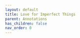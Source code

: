 ```yaml
---
layout: default
title: Love for Imperfect Things
parent: Annotations
has_children: false
nav_order: 0
---
```

<html xmlns="http://www.w3.org/TR/1999/REC-html-in-xml" xml:lang="en"
	lang="en">
	<head>
                <meta http-equiv="Content-Type" content="application/xhtml+xml; charset=UTF-8" />
                <!-- HTML5 -->
                <meta charset="UTF-8"/>
		<style type="text/css">
                    .bodyContainer {
    font-family: Arial, Helvetica, sans-serif;
    text-align: center;
    padding-left: 32px;
    padding-right: 32px;
}

.notebookFor {
    font-size: 18px;
    font-weight: 700;
    text-align: center;
    color: rgb(119, 119, 119);
    margin: 24px 0px 0px;
    padding: 0px;
}

.bookTitle {
    font-size: 32px;
    font-weight: 700;
    text-align: center;
    color: #333333;
    margin-top: 22px;
    padding: 0px;
}

.authors {
    font-size: 13px;
    font-weight: 700;
    text-align: center;
    color: rgb(119, 119, 119);
    margin-top: 22px;
    margin-bottom: 24px; 
    padding: 0px;
}

.citation {
    font-size: 16px;
    font-weight: 500;
    text-align: center;
    color: #333333;
    margin-top: 22px;
    margin-bottom: 24px;
    padding: 0px;
}

.sectionHeading {
    font-size: 24px;
    font-weight: 700;
    text-align: left;
    color: #333333;
    margin-top: 24px;
    padding: 0px;
}

.noteHeading {
    font-size: 18px;
    font-weight: 700;
    text-align: left;
    color: #333333;
    margin-top: 20px;
    padding: 0px;
}

.noteText {
    font-size: 18px;
    font-weight: 500;
    text-align: left;
    color: #333333;
    margin: 2px 0px 0px;
    padding: 0px;
}

.highlight_blue {
    color: rgb(178, 205, 251);
}

.highlight_orange {
    color: #ffd7ae;
}

.highlight_pink {
    color: rgb(255, 191, 206);
}

.highlight_yellow {
    color: rgb(247, 206, 0);
}

.notebookGraphic {
    margin-top: 10px;
    text-align: left;
}

.notebookGraphic img {
    -o-box-shadow:      0px 0px 5px #888;
    -icab-box-shadow:   0px 0px 5px #888;
    -khtml-box-shadow:  0px 0px 5px #888;
    -moz-box-shadow:    0px 0px 5px #888;
    -webkit-box-shadow: 0px 0px 5px #888;
    box-shadow:         0px 0px 5px #888; 
    max-width: 100%;
    height: auto;
}

hr {
    border: 0px none;
    height: 1px;
    background: none repeat scroll 0% 0% rgb(221, 221, 221);
}

		</style>
		<script type="text/javascript">
		    
		</script>
		<title></title>
	</head>
    <body>
        <div class="bodyContainer">
            <div class="notebookFor">
Notebook for
</div>
<div class="bookTitle">
Love for Imperfect Things How to Accept Yourself in a World Striving for Perfection
</div>
<div class="authors">
</div>
<div class="citation">
</div>
<hr />

            <div class="sectionHeading">
Prologue
</div>
<div class="noteHeading">
Highlight (<span class="highlight_yellow">yellow</span>) -  Page 10
</div>
<div class="noteText">
“We can love completely,” he says, “even without complete understanding.”
</div>
<div class="noteHeading">
Highlight (<span class="highlight_yellow">yellow</span>) -  Page 10
</div>
<div class="noteText">
love transcends human understanding.
</div>
<div class="noteHeading">
Highlight (<span class="highlight_yellow">yellow</span>) -  Page 10
</div>
<div class="noteText">
In the depths of the heart, love is always flowing, like a river.
</div>
<div class="noteHeading">
Highlight (<span class="highlight_yellow">yellow</span>) -  Page 11
</div>
<div class="noteText">
Because our lives are far too precious to be spent in ridicule and hatred of what doesn’t appeal to us, of what we do not understand.
</div>
<div class="sectionHeading">
Chapter One: Self-Care
</div>
<div class="noteHeading">
Highlight (<span class="highlight_yellow">yellow</span>) - Don’t Be Too Good >  Page 15
</div>
<div class="noteText">
DON’T BE TOO GOOD
</div>
<div class="noteHeading">
Highlight (<span class="highlight_yellow">yellow</span>) - Don’t Be Too Good >  Page 16
</div>
<div class="noteText">
good to yourself first, then to others.”
</div>
<div class="noteHeading">
Highlight (<span class="highlight_yellow">yellow</span>) - Don’t Be Too Good >  Page 17
</div>
<div class="noteText">
In other words, people who are good at suppressing their own desires in deference to another’s are the ones who frequently get called “good.”
</div>
<div class="noteHeading">
Highlight (<span class="highlight_yellow">yellow</span>) - Don’t Be Too Good >  Page 17
</div>
<div class="noteText">
But the problem is that, by living in accordance with the demands of others, we unwittingly neglect our own desires and needs.
</div>
<div class="noteHeading">
Highlight (<span class="highlight_yellow">yellow</span>) - Don’t Be Too Good >  Page 18
</div>
<div class="noteText">
And then when you encounter someone who treats you unfairly or makes things difficult for you, since you do not know how to properly express your own feelings, the anger that ought to be directed toward its instigator
</div>
<div class="noteHeading">
Note - Don’t Be Too Good >  Page 18
</div>
<div class="noteText">
That is not good
</div>
<div class="noteHeading">
Highlight (<span class="highlight_yellow">yellow</span>) - Don’t Be Too Good >  Page 18
</div>
<div class="noteText">
From now on, before going along with what others wish you to do, please listen to the voice inside you, telling you what you truly want.
</div>
<div class="noteHeading">
Highlight (<span class="highlight_yellow">yellow</span>) - Don’t Be Too Good >  Page 18
</div>
<div class="noteText">
if you really do not want to do something, don’t try to push through with it, exhausting yourself to the point that you are no longer able to cope.
</div>
<div class="noteHeading">
Highlight (<span class="highlight_yellow">yellow</span>) - Don’t Be Too Good >  Page 19
</div>
<div class="noteText">
“Let’s all have coffee,” if you want a chai latte, it’s okay to speak up and say, “I’d like a chai latte instead.” We consider it good to be good to others, but don’t forget that you have a responsibility to be good to yourself first.
</div>
<div class="noteHeading">
Highlight (<span class="highlight_yellow">yellow</span>) - Don’t Be Too Good >  Page 20
</div>
<div class="noteText">
Learn to express what you are feeling without agonizing over it. It is a life skill every bit as important as learning how to read. Without it, dissatisfaction builds up, arguments break out, and relationships can blow up like volcanoes.
</div>
<div class="noteHeading">
Highlight (<span class="highlight_yellow">yellow</span>) - Don’t Be Too Good >  Page 21
</div>
<div class="noteText">
And if the relationship grows strained because you do not do the favor, it was never a good relationship to begin with.
</div>
<div class="noteHeading">
Highlight (<span class="highlight_yellow">yellow</span>) - Don’t Be Too Good >  Page 21
</div>
<div class="noteText">
Only if you are happy will you be able to make those around you happy.
</div>
<div class="noteHeading">
Highlight (<span class="highlight_yellow">yellow</span>) - Don’t Be Too Good >  Page 22
</div>
<div class="noteText">
Treat yourself to a delicious meal, a good book, a nice walk with a lovely view. As you would invest in the person you love, so you should invest in yourself.
</div>
<div class="noteHeading">
Highlight (<span class="highlight_yellow">yellow</span>) - Don’t Be Too Good >  Page 22
</div>
<div class="noteText">
Do not despair over what is imperfect in yourself. Instead, look at your flaws with love.
</div>
<div class="noteHeading">
Highlight (<span class="highlight_yellow">yellow</span>) - Don’t Be Too Good >  Page 22
</div>
<div class="noteText">
Life naturally takes a toll on our bodies, our minds, and our relationships. Rather than choosing a life in which you do nothing for fear of making a mistake, choose a life that improves through failure and pain.
</div>
<div class="noteHeading">
Highlight (<span class="highlight_yellow">yellow</span>) - Don’t Be Too Good >  Page 23
</div>
<div class="noteText">
But because of the weight of the secrets, we become more humble and understanding. Don’t judge people based on how they appear, as they may have difficulties that nobody can see.
</div>
<div class="noteHeading">
Highlight (<span class="highlight_yellow">yellow</span>) - Don’t Be Too Good >  Page 24
</div>
<div class="noteText">
smarter than you, attend a better school, work at a better company. But remember that none of us can know how our lives will turn out in the end. Though school and work might be measures of success, the older you get, the less important they will be. The true winner is the one who is happy with his
</div>
<div class="noteHeading">
Note - Don’t Be Too Good >  Page 24
</div>
<div class="noteText">
Oh yeah?
</div>
<div class="noteHeading">
Highlight (<span class="highlight_yellow">yellow</span>) - Don’t Be Too Good >  Page 25
</div>
<div class="noteText">
Remember that the most attractive quality is your confidence.
</div>
<div class="noteHeading">
Highlight (<span class="highlight_yellow">yellow</span>) - Don’t Be Too Good >  Page 25
</div>
<div class="noteText">
Compare yourself not with others, but with the old you.
</div>
<div class="noteHeading">
Highlight (<span class="highlight_yellow">yellow</span>) - Don’t Be Too Good >  Page 26
</div>
<div class="noteText">
If you begin to believe what others say about you, they will begin to control you.
</div>
<div class="noteHeading">
Highlight (<span class="highlight_yellow">yellow</span>) - Don’t Be Too Good >  Page 27
</div>
<div class="noteText">
But there is a beautiful meaning to “Namaste.” It means, “The divine being within me bows to the divine being within you.”
</div>
<div class="noteHeading">
Highlight (<span class="highlight_yellow">yellow</span>) - Don’t Be Too Good >  Page 29
</div>
<div class="noteText">
Don’t think you are lovable only when you succeed at what the world demands. You are already worthy of love.
</div>
<div class="noteHeading">
Highlight (<span class="highlight_yellow">yellow</span>) - Your Existence Is Already Enough >  Page 31
</div>
<div class="noteText">
Old friends have no need to display artificial selves; you can accept them as they are and share your true self with them. He was such a friend for me.
</div>
<div class="noteHeading">
Highlight (<span class="highlight_yellow">yellow</span>) - Your Existence Is Already Enough >  Page 31
</div>
<div class="noteText">
he also was overcome with anxiety when he had no work to do.
</div>
<div class="noteHeading">
Highlight (<span class="highlight_yellow">yellow</span>) - Your Existence Is Already Enough >  Page 32
</div>
<div class="noteText">
“Because each person’s situation is different, it’s difficult to draw any firm conclusions, but one of the known causes of becoming a workaholic is growing up feeling unworthy of your parents’ attention unless you do something great, as opposed to feeling loved and cared for unconditionally.
</div>
<div class="noteHeading">
Highlight (<span class="highlight_yellow">yellow</span>) - Your Existence Is Already Enough >  Page 32
</div>
<div class="noteText">
To win their parents’ attention, such children feel under constant pressure to do things to please their parents. Otherwise they feel unlovable, and their actions are devoid of meaning.
</div>
<div class="noteHeading">
Highlight (<span class="highlight_yellow">yellow</span>) - Your Existence Is Already Enough >  Page 32
</div>
<div class="noteText">
However, it’s the world’s demands rather than your father’s that are making you feel anxious— that if you don’t do everything that’s asked of you, and do it correctly, your existence has no meaning or worth.”
</div>
<div class="noteHeading">
Highlight (<span class="highlight_yellow">yellow</span>) - Your Existence Is Already Enough >  Page 32
</div>
<div class="noteText">
You don’t need to be convinced of your self- worth by taking on society’s demands and living up to its expectations.
</div>
<div class="noteHeading">
Highlight (<span class="highlight_yellow">yellow</span>) - Your Existence Is Already Enough >  Page 35
</div>
<div class="noteText">
Don’t let your difficult past define who you are today. If you do, you will live your whole life as a victim of the past.
</div>
<div class="noteHeading">
Highlight (<span class="highlight_yellow">yellow</span>) - Your Existence Is Already Enough >  Page 35
</div>
<div class="noteText">
someone is unable to think beyond himself, it could be because he didn’t get enough love growing up.
</div>
<div class="noteHeading">
Highlight (<span class="highlight_yellow">yellow</span>) - Your Existence Is Already Enough >  Page 36
</div>
<div class="noteText">
If there is a selfish person in your life who makes things difficult for you, look deeply into his pain and try to understand where he is coming from.
</div>
<div class="noteHeading">
Highlight (<span class="highlight_yellow">yellow</span>) - Your Existence Is Already Enough >  Page 36
</div>
<div class="noteText">
If we examine what motivates us, we see that even as adults we want recognition from other people, and that so much of what we do comes from that desire to be recognized.
</div>
<div class="noteHeading">
Highlight (<span class="highlight_yellow">yellow</span>) - Your Existence Is Already Enough >  Page 37
</div>
<div class="noteText">
Every now and then, permit yourself a little luxury.
</div>
<div class="noteHeading">
Highlight (<span class="highlight_yellow">yellow</span>) - Your Existence Is Already Enough >  Page 37
</div>
<div class="noteText">
Special moments are not separate from our everyday lives. When you make use of something special, it makes the moment special.
</div>
<div class="noteHeading">
Highlight (<span class="highlight_yellow">yellow</span>) - Your Existence Is Already Enough >  Page 39
</div>
<div class="noteText">
I like myself, it is easy for me to like people around me. But if I am unhappy with myself, it is easy to feel unhappy with those around me. May you become your own biggest fan!
</div>
<div class="noteHeading">
Highlight (<span class="highlight_yellow">yellow</span>) - Your Existence Is Already Enough >  Page 39
</div>
<div class="noteText">
If you feel that your self- esteem is low, try doing something nice for a stranger. As you begin to like yourself, your self- esteem will improve.
</div>
<div class="noteHeading">
Highlight (<span class="highlight_yellow">yellow</span>) - Your Existence Is Already Enough >  Page 40
</div>
<div class="noteText">
“Do not hate that person too much,” “Forgive others for your own sake,” “Do not envy your friend’s success.”
</div>
<div class="noteHeading">
Highlight (<span class="highlight_yellow">yellow</span>) - Your Existence Is Already Enough >  Page 40
</div>
<div class="noteText">
There is no opportunity as good as this to be mindful of ourselves.
</div>
<div class="noteHeading">
Highlight (<span class="highlight_yellow">yellow</span>) - Your Existence Is Already Enough >  Page 41
</div>
<div class="noteText">
“Lengthy deliberation often leads to a terrible decision.”
</div>
<div class="noteHeading">
Highlight (<span class="highlight_yellow">yellow</span>) - Your Existence Is Already Enough >  Page 41
</div>
<div class="noteText">
Now and then it is necessary to trust your intuition and push ahead in the direction you feel is appropriate.
</div>
<div class="noteHeading">
Highlight (<span class="highlight_yellow">yellow</span>) - Your Existence Is Already Enough >  Page 43
</div>
<div class="noteText">
Being alone makes the world pause for a moment and helps to restore harmony.
</div>
<div class="sectionHeading">
Chapter Two: Family
</div>
<div class="noteHeading">
Highlight (<span class="highlight_yellow">yellow</span>) - “Please Look After Mom” >  Page 53
</div>
<div class="noteText">
“I am sick” or “It’s going to rain all day,” then we feel that the rain or pain never lets
</div>
<div class="noteHeading">
Highlight (<span class="highlight_yellow">yellow</span>) - “Please Look After Mom” >  Page 53
</div>
<div class="noteText">
So, be brave and say honestly, “I need you.”
</div>
<div class="noteHeading">
Highlight (<span class="highlight_yellow">yellow</span>) - “Please Look After Mom” >  Page 54
</div>
<div class="noteText">
The experience of life’s impermanence is a great lesson.
</div>
<div class="noteHeading">
Highlight (<span class="highlight_yellow">yellow</span>) - “Please Look After Mom” >  Page 55
</div>
<div class="noteText">
“Some people come into our lives and quickly go. Some stay for a while and leave footprints on our hearts, and we are never, ever the same.”
</div>
<div class="noteHeading">
Highlight (<span class="highlight_yellow">yellow</span>) - “Please Look After Mom” >  Page 55
</div>
<div class="noteText">
If the parents are happy, then the child can grow up into a happy and confident adult. But if the parents are not happy, then the child can feel worthless— unable to make his parents happy no matter what.
</div>
<div class="noteHeading">
Highlight (<span class="highlight_yellow">yellow</span>) - “Please Look After Mom” >  Page 56
</div>
<div class="noteText">
we cannot control them, even when we have good intentions, since their happiness ultimately depends on themselves.
</div>
<div class="noteHeading">
Highlight (<span class="highlight_yellow">yellow</span>) - “Please Look After Mom” >  Page 58
</div>
<div class="noteText">
abusive language or violence toward the weak is wrong under any circumstances.
</div>
<div class="noteHeading">
Highlight (<span class="highlight_yellow">yellow</span>) - “Please Look After Mom” >  Page 58
</div>
<div class="noteText">
wrong to delight in someone else’s pain.
</div>
<div class="noteHeading">
Highlight (<span class="highlight_yellow">yellow</span>) - “Please Look After Mom” >  Page 59
</div>
<div class="noteText">
It is nearly impossible for a son or daughter to change a parent’s personality, values, or behavior. Even if children consider their parents problematic in some way, they have neither the right nor the responsibility to change them.
</div>
<div class="noteHeading">
Highlight (<span class="highlight_yellow">yellow</span>) - Understanding Our Fathers >  Page 64
</div>
<div class="noteText">
They are independent and self- motivated and prefer not to receive unsolicited advice from a father who can’t really know what their lives are like.
</div>
<div class="noteHeading">
Highlight (<span class="highlight_yellow">yellow</span>) - Understanding Our Fathers >  Page 66
</div>
<div class="noteText">
Love needs no reason other than love itself.
</div>
<div class="noteHeading">
Highlight (<span class="highlight_yellow">yellow</span>) - Understanding Our Fathers >  Page 67
</div>
<div class="noteText">
Though it comes from a good place, doing what you think someone needs can be the seed of wanting to control them, to make them a certain way to please yourself.
</div>
<div class="noteHeading">
Highlight (<span class="highlight_yellow">yellow</span>) - Understanding Our Fathers >  Page 69
</div>
<div class="noteText">
For example: If you don’t do what I want, I will take away something that is important to you, or in the future I won’t give you what you need.
</div>
<div class="noteHeading">
Highlight (<span class="highlight_yellow">yellow</span>) - Understanding Our Fathers >  Page 69
</div>
<div class="noteText">
you have made a lot of money, share some of it with your family.
</div>
<div class="noteHeading">
Highlight (<span class="highlight_yellow">yellow</span>) - Understanding Our Fathers >  Page 71
</div>
<div class="noteText">
You’ll be annoyed if every time your sibling asks for help, you feel you’re being deprived of what’s rightfully yours. But if you consider how your sibling might have had to sacrifice for you to get to where you are now, it will not seem so unfair.”
</div>
<div class="noteHeading">
Highlight (<span class="highlight_yellow">yellow</span>) - Understanding Our Fathers >  Page 72
</div>
<div class="noteText">
If we think of the child as a stranger, we focus on the inconvenience to ourselves, but if we think of the child as a family member, we become merciful, wondering whether the child is uncomfortable or in pain.
</div>
<div class="noteHeading">
Highlight (<span class="highlight_yellow">yellow</span>) - Understanding Our Fathers >  Page 72
</div>
<div class="noteText">
Before you lay your head on your pillow and go to sleep, recall just three things you were thankful for today.
</div>
<div class="noteHeading">
Highlight (<span class="highlight_yellow">yellow</span>) - Understanding Our Fathers >  Page 73
</div>
<div class="noteText">
A happy mind- set needs practice.
</div>
<div class="sectionHeading">
Chapter Three: Empathy
</div>
<div class="noteHeading">
Highlight (<span class="highlight_yellow">yellow</span>) - The Power of Hugs >  Page 78
</div>
<div class="noteText">
a handshake is not just clasping the other’s hand but also involves smiling, looking the other straight in the eye, and ensuring that your grip is not too strong and not too weak.
</div>
<div class="noteHeading">
Highlight (<span class="highlight_yellow">yellow</span>) - The Power of Hugs >  Page 79
</div>
<div class="noteText">
addition to reducing anxiety and loneliness, hugs lower our levels of the hormone cortisol, which gets secreted as a response to stress;
</div>
<div class="noteHeading">
Highlight (<span class="highlight_yellow">yellow</span>) - The Power of Hugs >  Page 82
</div>
<div class="noteText">
If you listen with great care and interest, they will come to feel, “I am a precious being,” and, “This is what it feels like to be loved.”
</div>
<div class="noteHeading">
Highlight (<span class="highlight_yellow">yellow</span>) - The Power of Hugs >  Page 84
</div>
<div class="noteText">
But do not wait for someone to make you happy. Make the decision to be happy for yourself, and act on it.
</div>
<div class="noteHeading">
Highlight (<span class="highlight_yellow">yellow</span>) - The Power of Hugs >  Page 85
</div>
<div class="noteText">
Words can become the seed of reality.
</div>
<div class="noteHeading">
Highlight (<span class="highlight_yellow">yellow</span>) - The Power of Hugs >  Page 86
</div>
<div class="noteText">
We communicate not just with words, but also with the energy of our emotions.
</div>
<div class="noteHeading">
Highlight (<span class="highlight_yellow">yellow</span>) - The Power of Hugs >  Page 87
</div>
<div class="noteText">
Your anger arouses anger in others, who retaliate either immediately with the same intensity, or indirectly over the course of many years in the form of gossip and passive- aggressive mind games.
</div>
<div class="noteHeading">
Highlight (<span class="highlight_yellow">yellow</span>) - Listening Is an Act of Love >  Page 92
</div>
<div class="noteText">
because there’s more to being a good listener than simply listening. From someone’s facial expressions, tone of voice, and body language, we come to feel cared for and acknowledged and understood. When someone would focus on me, letting me say what I wanted to say without cutting me off or changing the subject, my troubled heart would begin to open
</div>
<div class="noteHeading">
Highlight (<span class="highlight_yellow">yellow</span>) - Listening Is an Act of Love >  Page 93
</div>
<div class="noteText">
This is why I believe that listening is not a passive activity at all. Listening openly, patiently, and attentively is one of the most significant expressions of love.
</div>
<div class="noteHeading">
Highlight (<span class="highlight_yellow">yellow</span>) - Listening Is an Act of Love >  Page 94
</div>
<div class="noteText">
we want someone to listen to what we have to say,
</div>
<div class="noteHeading">
Highlight (<span class="highlight_yellow">yellow</span>) - Listening Is an Act of Love >  Page 94
</div>
<div class="noteText">
Because only then do we feel that our actions have meaning, that our existence has value. Without people to pay attention to us, our lives would feel empty,
</div>
<div class="noteHeading">
Highlight (<span class="highlight_yellow">yellow</span>) - Listening Is an Act of Love >  Page 95
</div>
<div class="noteText">
We simply want to be heard. When someone speaks to you, do not rush to give them advice; hear them out.
</div>
<div class="noteHeading">
Highlight (<span class="highlight_yellow">yellow</span>) - Listening Is an Act of Love >  Page 97
</div>
<div class="noteText">
Consider whether you think you already know your loved ones. If you do, you are failing to see them as they are right now and seeing them instead through the prism of previously held opinions.
</div>
<div class="noteHeading">
Highlight (<span class="highlight_yellow">yellow</span>) - Listening Is an Act of Love >  Page 99
</div>
<div class="noteText">
Choosing not to hate them is the best revenge, the only kind that won’t leave a lasting wound in your heart.
</div>
<div class="noteHeading">
Highlight (<span class="highlight_yellow">yellow</span>) - Listening Is an Act of Love >  Page 99
</div>
<div class="noteText">
“Just like me, he needs to support his family. Just like me, he’s thinking about his future. Just like me, he must be facing a hardship that not many people know about.”
</div>
<div class="noteHeading">
Highlight (<span class="highlight_yellow">yellow</span>) - Listening Is an Act of Love >  Page 101
</div>
<div class="noteText">
We often hurt people without knowing
</div>
<div class="noteHeading">
Highlight (<span class="highlight_yellow">yellow</span>) - Listening Is an Act of Love >  Page 102
</div>
<div class="noteText">
soon see they are my own faults reflected back at me.
</div>
<div class="sectionHeading">
Chapter Four: Relationships
</div>
<div class="noteHeading">
Highlight (<span class="highlight_yellow">yellow</span>) - on a Zen Retreat >  Page 108
</div>
<div class="noteText">
WHAT DISTRESSES US IS LESS the circumstances we find ourselves in and more the energy we expend in resisting them.
</div>
<div class="noteHeading">
Highlight (<span class="highlight_yellow">yellow</span>) - on a Zen Retreat >  Page 108
</div>
<div class="noteText">
We don’t need to suffer more by producing unnecessary thoughts.
</div>
<div class="noteHeading">
Highlight (<span class="highlight_yellow">yellow</span>) - on a Zen Retreat >  Page 109
</div>
<div class="noteText">
was thinking absolutely nothing about that other monk, neither good nor bad. Wasn’t it likely, then, that the monk who ate dinner across from me also had no particular regard for
</div>
<div class="noteHeading">
Highlight (<span class="highlight_yellow">yellow</span>) - on a Zen Retreat >  Page 110
</div>
<div class="noteText">
still we make all kinds of assumptions, deciding, “This person must think x about me.”
</div>
<div class="noteHeading">
Highlight (<span class="highlight_yellow">yellow</span>) - on a Zen Retreat >  Page 111
</div>
<div class="noteText">
projections of our anxiety onto someone else, we teach ourselves to dislike and even hate them, firmly believing in the truth of our assumptions.
</div>
<div class="noteHeading">
Highlight (<span class="highlight_yellow">yellow</span>) - on a Zen Retreat >  Page 113
</div>
<div class="noteText">
After all, we are all imperfect beings who need one another.
</div>
<div class="noteHeading">
Highlight (<span class="highlight_yellow">yellow</span>) - on a Zen Retreat >  Page 113
</div>
<div class="noteText">
It’s best for two people to be equally drawn to each other. If one person likes the other too intensely, too soon, it can be scary, burdensome, or annoying.
</div>
<div class="noteHeading">
Highlight (<span class="highlight_yellow">yellow</span>) - on a Zen Retreat >  Page 114
</div>
<div class="noteText">
Two people can have a great first impression of each other, only for the relationship to quickly go bad. Rather than having seen each other for who they are, they only saw a fantasy that they projected onto each other.
</div>
<div class="noteHeading">
Highlight (<span class="highlight_yellow">yellow</span>) - on a Zen Retreat >  Page 114
</div>
<div class="noteText">
When you are so close that you feel there is nothing you cannot say, you can easily hurt each other.
</div>
<div class="noteHeading">
Note - on a Zen Retreat >  Page 114
</div>
<div class="noteText">
Kaushik
</div>
<div class="noteHeading">
Highlight (<span class="highlight_yellow">yellow</span>) - on a Zen Retreat >  Page 115
</div>
<div class="noteText">
It takes time to develop trust and affection. Wait until you actually miss each other before meeting up again.
</div>
<div class="noteHeading">
Highlight (<span class="highlight_yellow">yellow</span>) - on a Zen Retreat >  Page 115
</div>
<div class="noteText">
People who do not make an effort to form or maintain a relationship, thinking that it will happen if it’s meant to, often remain single.
</div>
<div class="noteHeading">
Highlight (<span class="highlight_yellow">yellow</span>) - on a Zen Retreat >  Page 115
</div>
<div class="noteText">
good relationship will never come about without work.
</div>
<div class="noteHeading">
Highlight (<span class="highlight_yellow">yellow</span>) - on a Zen Retreat >  Page 117
</div>
<div class="noteText">
If he constantly makes excuses, let him go. You deserve better than him.
</div>
<div class="noteHeading">
Highlight (<span class="highlight_yellow">yellow</span>) - on a Zen Retreat >  Page 119
</div>
<div class="noteText">
The more expectations you have for a relationship, the more likely it is to go awry. When a relationship feels difficult, examine it closely. Might it be that one of you is expecting too much?
</div>
<div class="noteHeading">
Highlight (<span class="highlight_yellow">yellow</span>) - on a Zen Retreat >  Page 119
</div>
<div class="noteText">
give only so much that you won’t expect something in return.
</div>
<div class="noteHeading">
Highlight (<span class="highlight_yellow">yellow</span>) - on a Zen Retreat >  Page 121
</div>
<div class="noteText">
If you feel the need to have a gesture reciprocated, the relationship will start to feel uncomfortable.
</div>
<div class="noteHeading">
Highlight (<span class="highlight_yellow">yellow</span>) - on a Zen Retreat >  Page 121
</div>
<div class="noteText">
Obsession feels a lot like love. But of course it is not love. With obsession, unlike with love, you feel the subtle selfish desire to manipulate the other person according to your wishes.
</div>
<div class="noteHeading">
Highlight (<span class="highlight_yellow">yellow</span>) - on a Zen Retreat >  Page 122
</div>
<div class="noteText">
Even siblings who have grown up in the same house have different viewpoints and habits. Do not just tell them to adjust to you; make room for difference.
</div>
<div class="noteHeading">
Highlight (<span class="highlight_yellow">yellow</span>) - on a Zen Retreat >  Page 125
</div>
<div class="noteText">
Do not think of yourself as a crescent moon, waiting for someone else to fill in the missing part of you. When you stand alone like a full moon, already complete in yourself, you will meet another person who is whole and complete just like you, and between you two, a healthy relationship can grow. Do not try to fit yourselves to each other to make one whole moon. Instead, be more like two full moons. You’ll respect each other’s individuality and interests while creating a relationship in which each of you shines brightly on the other.
</div>
<div class="noteHeading">
Highlight (<span class="highlight_yellow">yellow</span>) - Dealing with Disappointment >  Page 126
</div>
<div class="noteText">
Whenever I feel disappointed, if I don’t address the feeling, it always comes back to harm the relationship.
</div>
<div class="noteHeading">
Highlight (<span class="highlight_yellow">yellow</span>) - Dealing with Disappointment >  Page 127
</div>
<div class="noteText">
young man or woman in a relationship can feel disappointed when the partner who has been so attentive gradually becomes halfhearted, not even responding when spoken to.
</div>
<div class="noteHeading">
Highlight (<span class="highlight_yellow">yellow</span>) - Dealing with Disappointment >  Page 131
</div>
<div class="noteText">
your relationships with family, partners, and friends, however angry you may be, do not let the rope of conversation go slack for very long.
</div>
<div class="noteHeading">
Highlight (<span class="highlight_yellow">yellow</span>) - Dealing with Disappointment >  Page 131
</div>
<div class="noteText">
For your own sake, start talking. The silent treatment rarely works.
</div>
<div class="noteHeading">
Highlight (<span class="highlight_yellow">yellow</span>) - Dealing with Disappointment >  Page 132
</div>
<div class="noteText">
good job and money are important to our well- being. But when our relationships are harmonious, and we feel appreciated and accepted, that is when we feel most peaceful and content.
</div>
<div class="noteHeading">
Highlight (<span class="highlight_yellow">yellow</span>) - Dealing with Disappointment >  Page 133
</div>
<div class="noteText">
The root of happiness lies in deep and lasting relationships.
</div>
<div class="noteHeading">
Highlight (<span class="highlight_yellow">yellow</span>) - Dealing with Disappointment >  Page 133
</div>
<div class="noteText">
why sharing makes us happy—
</div>
<div class="noteHeading">
Highlight (<span class="highlight_yellow">yellow</span>) - Dealing with Disappointment >  Page 134
</div>
<div class="noteText">
you want to be happier and more connected, instead of accumulating things, let them circulate back into the universe and see what happens.
</div>
<div class="noteHeading">
Highlight (<span class="highlight_yellow">yellow</span>) - Dealing with Disappointment >  Page 134
</div>
<div class="noteText">
Give more than you receive.
</div>
<div class="noteHeading">
Highlight (<span class="highlight_yellow">yellow</span>) - Dealing with Disappointment >  Page 134
</div>
<div class="noteText">
“Why did they not give me as much as I gave them?” you are constantly impeding the natural flow of your relationship.
</div>
<div class="noteHeading">
Highlight (<span class="highlight_yellow">yellow</span>) - Dealing with Disappointment >  Page 137
</div>
<div class="noteText">
The reason we think we are better than others is that inferiority still lurks within us. A sense of superiority exists because of a sense of inferiority.
</div>
<div class="noteHeading">
Highlight (<span class="highlight_yellow">yellow</span>) - Dealing with Disappointment >  Page 137
</div>
<div class="noteText">
In the course of our lives, we meet people who aggravate our sense of inferiority: the friend with a more successful career, the colleague with a better education and looks, the in- laws with a lot more money.
</div>
<div class="noteHeading">
Highlight (<span class="highlight_yellow">yellow</span>) - Dealing with Disappointment >  Page 137
</div>
<div class="noteText">
But look beyond these externals. People who seem better off have other difficulties, brought on by the very things you envy them for.
</div>
<div class="noteHeading">
Highlight (<span class="highlight_yellow">yellow</span>) - Dealing with Disappointment >  Page 138
</div>
<div class="noteText">
Someone’s true self cannot be known by the things that are easy to judge, like physical appearance, academic degree, job title, etc. Those things don’t tell us whether someone is humorous, kind, considerate, good at keeping promises, generous toward subordinates or those less fortunate. Only when we know these kinds of things can we come to understand who they really are.
</div>
<div class="noteHeading">
Highlight (<span class="highlight_yellow">yellow</span>) - Dealing with Disappointment >  Page 139
</div>
<div class="noteText">
Who is an unfortunate person? One who looks at other people and sees only their flaws.
</div>
<div class="noteHeading">
Highlight (<span class="highlight_yellow">yellow</span>) - Dealing with Disappointment >  Page 142
</div>
<div class="noteText">
With a new heart, focus on the present, not the past.
</div>
<div class="sectionHeading">
Chapter Five: Courage
</div>
<div class="noteHeading">
Highlight (<span class="highlight_yellow">yellow</span>) - Dealing with Disappointment >  Page 145
</div>
<div class="noteText">
When the waves of an ordeal roll in, do not act out of desperation. Instead, go to a peaceful place and dwell on the silence within yourself.
</div>
<div class="noteHeading">
Note - Dealing with Disappointment >  Page 146
</div>
<div class="noteText">
Layoffs Can be handeled
</div>
<div class="noteHeading">
Highlight (<span class="highlight_yellow">yellow</span>) - To My Beloved Young Friends >  Page 147
</div>
<div class="noteText">
if you want to travel the world,
</div>
<div class="noteHeading">
Highlight (<span class="highlight_yellow">yellow</span>) - To My Beloved Young Friends >  Page 147
</div>
<div class="noteText">
want to have a serious relationship,
</div>
<div class="noteHeading">
Highlight (<span class="highlight_yellow">yellow</span>) - To My Beloved Young Friends >  Page 147
</div>
<div class="noteText">
BECOME ACCUSTOMED TO sacrificing the present for the sake of the future.
</div>
<div class="noteHeading">
Highlight (<span class="highlight_yellow">yellow</span>) - To My Beloved Young Friends >  Page 147
</div>
<div class="noteText">
present just has to be put up with until one day that bright future arrives.
</div>
<div class="noteHeading">
Highlight (<span class="highlight_yellow">yellow</span>) - To My Beloved Young Friends >  Page 148
</div>
<div class="noteText">
Even if the dream comes true, will it be worth the sacrifice we made to our relationships and health and happiness in order to achieve it?
</div>
<div class="noteHeading">
Highlight (<span class="highlight_yellow">yellow</span>) - To My Beloved Young Friends >  Page 149
</div>
<div class="noteText">
What if we were just measuring ourselves against society’s yardstick of success?
</div>
<div class="noteHeading">
Highlight (<span class="highlight_yellow">yellow</span>) - To My Beloved Young Friends >  Page 149
</div>
<div class="noteText">
start doubting whether we are right for the job, whether we ought to dedicate our life to this place just to make our parents proud.
</div>
<div class="noteHeading">
Highlight (<span class="highlight_yellow">yellow</span>) - To My Beloved Young Friends >  Page 149
</div>
<div class="noteText">
I craved that acknowledgment and respect. My family had always been poor, and I thought I could change that if only I studied hard enough and threw myself into my schoolwork more intensely than those around me.
</div>
<div class="noteHeading">
Highlight (<span class="highlight_yellow">yellow</span>) - To My Beloved Young Friends >  Page 150
</div>
<div class="noteText">
I got tired of trying to satisfy other people’s expectations.
</div>
<div class="noteHeading">
Highlight (<span class="highlight_yellow">yellow</span>) - To My Beloved Young Friends >  Page 150
</div>
<div class="noteText">
You can live the life you yourself think has meaning. Even if those around you try to dissuade you, saying you can’t, you mustn’t, it won’t work, they are not living your life for you, are they?
</div>
<div class="noteHeading">
Highlight (<span class="highlight_yellow">yellow</span>) - To My Beloved Young Friends >  Page 151
</div>
<div class="noteText">
Even if you fail, you will learn from your mistakes and try it differently next time.
</div>
<div class="noteHeading">
Highlight (<span class="highlight_yellow">yellow</span>) - To My Beloved Young Friends >  Page 151
</div>
<div class="noteText">
better to experience failure while you are still young.
</div>
<div class="noteHeading">
Highlight (<span class="highlight_yellow">yellow</span>) - To My Beloved Young Friends >  Page 153
</div>
<div class="noteText">
What do I want to achieve in my life? If the answer is clear, you can live more confidently, knowing your life’s direction and that you are not mindlessly following the herd.
</div>
<div class="noteHeading">
Highlight (<span class="highlight_yellow">yellow</span>) - To My Beloved Young Friends >  Page 154
</div>
<div class="noteText">
striving to succeed in a highly competitive profession.
</div>
<div class="noteHeading">
Highlight (<span class="highlight_yellow">yellow</span>) - To My Beloved Young Friends >  Page 154
</div>
<div class="noteText">
you cannot stand to make mistakes, you will never be able to learn a foreign language, a sport, a musical instrument, or how to drive or cook.
</div>
<div class="noteHeading">
Highlight (<span class="highlight_yellow">yellow</span>) - To My Beloved Young Friends >  Page 155
</div>
<div class="noteText">
If a meal looks unappealing, start with what looks tastiest.
</div>
<div class="noteHeading">
Highlight (<span class="highlight_yellow">yellow</span>) - To My Beloved Young Friends >  Page 155
</div>
<div class="noteText">
Starting is often the most difficult part. Once you have started, it’s much easier to continue.
</div>
<div class="noteHeading">
Highlight (<span class="highlight_yellow">yellow</span>) - To My Beloved Young Friends >  Page 155
</div>
<div class="noteText">
New ideas often come from the margins, where people question and challenge the norms set by the mainstream.
</div>
<div class="noteHeading">
Highlight (<span class="highlight_yellow">yellow</span>) - To My Beloved Young Friends >  Page 156
</div>
<div class="noteText">
Excessive thought won’t solve a problem. Rather than trying to fix it by thinking, set your mind at ease. A solution will rise to the surface. Remember that wisdom comes from stillness.
</div>
<div class="noteHeading">
Highlight (<span class="highlight_yellow">yellow</span>) - To My Beloved Young Friends >  Page 157
</div>
<div class="noteText">
If worrying is not doing any good, say to your anxious mind, “If what I’m worried about actually happens, that’s when I will worry!”
</div>
<div class="noteHeading">
Note - To My Beloved Young Friends >  Page 157
</div>
<div class="noteText">
Worry is layoff however do it when it happens. Now just enjoy nd be prepared 
</div>
<div class="noteHeading">
Highlight (<span class="highlight_yellow">yellow</span>) - To My Beloved Young Friends >  Page 157
</div>
<div class="noteText">
Are you suffering from anxiety? Try prioritizing your worries by writing them down. If something you’re worried about hasn’t happened yet, put it at the end of the list. Worry only about the problems facing you right now; for the rest, you can cross that bridge when you come to it.
</div>
<div class="noteHeading">
Highlight (<span class="highlight_yellow">yellow</span>) - To My Beloved Young Friends >  Page 157
</div>
<div class="noteText">
Thinking too much can make it difficult to act. If you just do it, then it is done.
</div>
<div class="noteHeading">
Note - To My Beloved Young Friends >  Page 157
</div>
<div class="noteText">
Just ask out the girl kr say skmethinv nice you want to say
</div>
<div class="noteHeading">
Highlight (<span class="highlight_yellow">yellow</span>) - To My Beloved Young Friends >  Page 158
</div>
<div class="noteText">
Even if it’s not perfect, set it aside and move on to the next thing.
</div>
<div class="noteHeading">
Highlight (<span class="highlight_yellow">yellow</span>) - To My Beloved Young Friends >  Page 158
</div>
<div class="noteText">
Before an exam or interview, always remember: You know so much more than you think you do. Our unconscious contains an ocean of wisdom. Have confidence in yourself.
</div>
<div class="noteHeading">
Highlight (<span class="highlight_yellow">yellow</span>) - To My Beloved Young Friends >  Page 158
</div>
<div class="noteText">
you can control what you are doing right now. The way to be free of worry and anxiety is to focus your attention on the present moment.
</div>
<div class="noteHeading">
Highlight (<span class="highlight_yellow">yellow</span>) - To My Beloved Young Friends >  Page 159
</div>
<div class="noteText">
An expert is someone who has acquired skills and knowledge by making a lot of mistakes.
</div>
<div class="noteHeading">
Highlight (<span class="highlight_yellow">yellow</span>) - To My Beloved Young Friends >  Page 160
</div>
<div class="noteText">
Don’t be discouraged. Things will get better for sure.
</div>
<div class="noteHeading">
Highlight (<span class="highlight_yellow">yellow</span>) - The First Failure >  Page 161
</div>
<div class="noteText">
The exam is very difficult, but somehow we think we will pass.
</div>
<div class="noteHeading">
Highlight (<span class="highlight_yellow">yellow</span>) - The First Failure >  Page 161
</div>
<div class="noteText">
If their life’s journey has been fairly smooth up to that point, their failure will feel like a wake- up call to a harsh reality.
</div>
<div class="noteHeading">
Highlight (<span class="highlight_yellow">yellow</span>) - The First Failure >  Page 161
</div>
<div class="noteText">
and look carefully at where we went wrong.
</div>
<div class="noteHeading">
Highlight (<span class="highlight_yellow">yellow</span>) - The First Failure >  Page 161
</div>
<div class="noteText">
avoid making the same mistakes
</div>
<div class="noteHeading">
Highlight (<span class="highlight_yellow">yellow</span>) - The First Failure >  Page 162
</div>
<div class="noteText">
The starting point should have never been myself but the needs of the college.
</div>
<div class="noteHeading">
Highlight (<span class="highlight_yellow">yellow</span>) - The First Failure >  Page 163
</div>
<div class="noteText">
From then on, I prepared for the remaining interviews by thoroughly researching what each college was looking for.
</div>
<div class="noteHeading">
Highlight (<span class="highlight_yellow">yellow</span>) - The First Failure >  Page 163
</div>
<div class="noteText">
Instead of settling for the vague hope that things will be okay if you just try harder next time, figure out exactly where you went wrong, and don’t repeat the same mistake again.
</div>
<div class="noteHeading">
Highlight (<span class="highlight_yellow">yellow</span>) - The First Failure >  Page 163
</div>
<div class="noteText">
Each time we fail, we can learn from our mistakes and become a little bit wiser and more prudent.
</div>
<div class="noteHeading">
Highlight (<span class="highlight_yellow">yellow</span>) - The First Failure >  Page 163
</div>
<div class="noteText">
an opportunity to rethink our lives and grow mentally and spiritually.
</div>
<div class="noteHeading">
Highlight (<span class="highlight_yellow">yellow</span>) - The First Failure >  Page 165
</div>
<div class="noteText">
Failure is meaningful in itself, teaching you many new things.
</div>
<div class="noteHeading">
Highlight (<span class="highlight_yellow">yellow</span>) - The First Failure >  Page 166
</div>
<div class="noteText">
Having too much success too young is one of life’s greatest perils. Don’t try to climb higher than you can go before you’re ready. You will get there step- by- step.
</div>
<div class="noteHeading">
Highlight (<span class="highlight_yellow">yellow</span>) - The First Failure >  Page 166
</div>
<div class="noteText">
There is no fixed answer, no single solution. We find the best approach through trial and error.
</div>
<div class="noteHeading">
Highlight (<span class="highlight_yellow">yellow</span>) - The First Failure >  Page 167
</div>
<div class="noteText">
we look at our lives as a whole, our current difficulty is like a cloud. Although large, it will soon pass.
</div>
<div class="noteHeading">
Highlight (<span class="highlight_yellow">yellow</span>) - The First Failure >  Page 167
</div>
<div class="noteText">
Do not beg for people’s attention. As you discover and develop your unique strengths, they will pay attention to you automatically. If you catch yourself desiring people’s attention, tell yourself, “I just have to get better at what I do.” You are noble; don’t act like a beggar.
</div>
<div class="noteHeading">
Highlight (<span class="highlight_yellow">yellow</span>) - The First Failure >  Page 168
</div>
<div class="noteText">
Be like the rock, which is not easily moved by other people’s praise or criticism.
</div>
<div class="noteHeading">
Highlight (<span class="highlight_yellow">yellow</span>) - The First Failure >  Page 168
</div>
<div class="noteText">
Even when you have tried your absolute best, someone might still be critical or snide.
</div>
<div class="noteHeading">
Highlight (<span class="highlight_yellow">yellow</span>) - The First Failure >  Page 168
</div>
<div class="noteText">
No matter who you are, it is impossible for you to please everyone.
</div>
<div class="noteHeading">
Highlight (<span class="highlight_yellow">yellow</span>) - The First Failure >  Page 169
</div>
<div class="noteText">
we see someone passionate about his work, we naturally feel drawn to him.
</div>
<div class="noteHeading">
Highlight (<span class="highlight_yellow">yellow</span>) - The First Failure >  Page 169
</div>
<div class="noteText">
is completely absorbed in his work, we can’t take our eyes off of him. Passion is contagious.
</div>
<div class="noteHeading">
Highlight (<span class="highlight_yellow">yellow</span>) - The First Failure >  Page 169
</div>
<div class="noteText">
It is not the product that sells but the seller’s passion.
</div>
<div class="noteHeading">
Highlight (<span class="highlight_yellow">yellow</span>) - The First Failure >  Page 169
</div>
<div class="noteText">
heaven wants you to grow, it sends one rival who is more capable than you and has a better background and a nicer personality. As you compete with your rival, you discover different abilities lying dormant inside you. Although you might have hated your rival, when you look back and see how much you grew during that time, you will probably feel grateful to him.
</div>
<div class="noteHeading">
Highlight (<span class="highlight_yellow">yellow</span>) - The First Failure >  Page 170
</div>
<div class="noteText">
Try solving this riddle: “Do you know which role is the most difficult one in your company?” Answer: “The role I am assigned
</div>
<div class="noteHeading">
Highlight (<span class="highlight_yellow">yellow</span>) - The First Failure >  Page 171
</div>
<div class="noteText">
Do not try to demonstrate how smart you are by nitpicking people’s faults that are too minor even to mention. It will be obvious what you are doing.
</div>
<div class="noteHeading">
Highlight (<span class="highlight_yellow">yellow</span>) - The First Failure >  Page 172
</div>
<div class="noteText">
Instead, try to win recognition through your own hard work and talent. The moment you attack someone, your true worth is revealed.
</div>
<div class="noteHeading">
Highlight (<span class="highlight_yellow">yellow</span>) - The First Failure >  Page 172
</div>
<div class="noteText">
It’s a mistake to assume that everything about your dream job will be fun and interesting. All jobs have their tedious aspects.
</div>
<div class="noteHeading">
Highlight (<span class="highlight_yellow">yellow</span>) - The First Failure >  Page 173
</div>
<div class="noteText">
This seems to be the case with every kind of work. You get to do what you like if you also do what you don’t like.
</div>
<div class="noteHeading">
Highlight (<span class="highlight_yellow">yellow</span>) - The First Failure >  Page 173
</div>
<div class="noteText">
Knowing that you can now show how hard you have been working, you even become somewhat excited. If you’ve prepared thoroughly, there’s nothing to be nervous about.
</div>
<div class="noteHeading">
Highlight (<span class="highlight_yellow">yellow</span>) - The First Failure >  Page 174
</div>
<div class="noteText">
“Put your heart, mind, and soul into even your smallest acts. This is the secret of success.”
</div>
<div class="noteHeading">
Highlight (<span class="highlight_yellow">yellow</span>) - The First Failure >  Page 174
</div>
<div class="noteText">
seems we acquire the most strength and wisdom at those points in our lives that are the most difficult.
</div>
<div class="noteHeading">
Highlight (<span class="highlight_yellow">yellow</span>) - The First Failure >  Page 176
</div>
<div class="noteText">
Once you have acknowledged your insecurities like this, you will find the courage within to overcome them. If you try to conceal the inferior part of yourself while feeling ashamed of it, it will continue to be a problem. No one really cares about it if you are comfortable with
</div>
<div class="sectionHeading">
Chapter Six: Healing
</div>
<div class="noteHeading">
Highlight (<span class="highlight_yellow">yellow</span>) - When Forgiveness Is Hard >  Page 182
</div>
<div class="noteText">
“Actually, it was my aunt, the wife of my dead father’s older brother; I hated how she always looked down on my mother, saying that someone so poor and uneducated would never make a better life for herself and her children. And so to prove her wrong, I was determined to work harder and become more successful than any of my cousins.”
</div>
<div class="noteHeading">
Highlight (<span class="highlight_yellow">yellow</span>) - When Forgiveness Is Hard >  Page 182
</div>
<div class="noteText">
ONE OF THE REASONS why forgiveness is so hard is that our heart does not listen to our mind. We don’t know how to connect the two.
</div>
<div class="noteHeading">
Highlight (<span class="highlight_yellow">yellow</span>) - When Forgiveness Is Hard >  Page 184
</div>
<div class="noteText">
If we can teach ourselves to look at our emotional wounds with curiosity and compassion, our hardened heart will, mysteriously enough, begin to melt.
</div>
<div class="noteHeading">
Highlight (<span class="highlight_yellow">yellow</span>) - When Forgiveness Is Hard >  Page 185
</div>
<div class="noteText">
The aim of this practice is not to excuse the wrongs that were done to us but to untie the knot of our own emotions, which are holding us back and preventing us from living a full life.
</div>
<div class="noteHeading">
Highlight (<span class="highlight_yellow">yellow</span>) - When Forgiveness Is Hard >  Page 185
</div>
<div class="noteText">
set aside our judgment and look at the person in the spirit of understanding, we start to see things that hadn’t been visible before.
</div>
<div class="noteHeading">
Highlight (<span class="highlight_yellow">yellow</span>) - When Forgiveness Is Hard >  Page 186
</div>
<div class="noteText">
reason my life has been such a struggle— it’s all because I wanted revenge on my aunt, and at the same time to win her recognition. But after she passed away last year, that possibility disappeared, and that’s when everything started to feel so empty.”
</div>
<div class="noteHeading">
Highlight (<span class="highlight_yellow">yellow</span>) - When Forgiveness Is Hard >  Page 188
</div>
<div class="noteText">
However much someone deserves your hatred, hating them will end up making you the biggest victim of your own hatred.
</div>
<div class="noteHeading">
Highlight (<span class="highlight_yellow">yellow</span>) - When Forgiveness Is Hard >  Page 189
</div>
<div class="noteText">
Resolve to be mindful of these negative feelings, even if for no one else’s sake but your own.
</div>
<div class="noteHeading">
Highlight (<span class="highlight_yellow">yellow</span>) - When Forgiveness Is Hard >  Page 190
</div>
<div class="noteText">
If you are stressed out, maybe it’s because your mind is overcrowded with other people’s thoughts and activities.
</div>
<div class="noteHeading">
Highlight (<span class="highlight_yellow">yellow</span>) - When Forgiveness Is Hard >  Page 191
</div>
<div class="noteText">
Ask yourself whether you truly need to know the latest news about politics, accidents, and celebrities. We mindlessly consume it all without thinking. And, like instant noodles, it provides no nutrients.
</div>
<div class="noteHeading">
Highlight (<span class="highlight_yellow">yellow</span>) - When Forgiveness Is Hard >  Page 192
</div>
<div class="noteText">
Life’s pain is not something to be overcome. Instead, it calls for gentle love and healing.
</div>
<div class="noteHeading">
Highlight (<span class="highlight_yellow">yellow</span>) - When Forgiveness Is Hard >  Page 192
</div>
<div class="noteText">
Gaze warmly at your pain, without denying or resisting it. If you do, you will detect the love that lies beneath
</div>
<div class="noteHeading">
Note - When Forgiveness Is Hard >  Page 192
</div>
<div class="noteText">
Even physical pain 
</div>
<div class="noteHeading">
Highlight (<span class="highlight_yellow">yellow</span>) - When Forgiveness Is Hard >  Page 193
</div>
<div class="noteText">
The heart’s wounds are healed when we encounter beauty or humor. When we walk amid the beauty of nature, our thoughts rest. When we look at beautiful art, our sensibilities are stimulated. When we talk with a humorous friend, our mind brightens. Through beauty and humor, we return to our original state and become whole again.
</div>
<div class="noteHeading">
Highlight (<span class="highlight_yellow">yellow</span>) - When Forgiveness Is Hard >  Page 194
</div>
<div class="noteText">
Similarly, take an extra five minutes to enjoy a meal. You will be able to taste the food properly, and the meal won’t sit heavy in your stomach.
</div>
<div class="noteHeading">
Highlight (<span class="highlight_yellow">yellow</span>) - When Forgiveness Is Hard >  Page 194
</div>
<div class="noteText">
A mere five or ten minutes here and there can dramatically improve your quality of life.
</div>
<div class="noteHeading">
Highlight (<span class="highlight_yellow">yellow</span>) - When Forgiveness Is Hard >  Page 194
</div>
<div class="noteText">
If we have too many possessions, we do not possess them; they possess us.
</div>
<div class="noteHeading">
Highlight (<span class="highlight_yellow">yellow</span>) - When Forgiveness Is Hard >  Page 195
</div>
<div class="noteText">
Uncluttered space is a source of comfort and relaxation, and you are left with only the things that make you happy.
</div>
<div class="noteHeading">
Highlight (<span class="highlight_yellow">yellow</span>) - “Haemin, I Am a Little Depressed” >  Page 197
</div>
<div class="noteText">
when I got sick but didn’t know the cause or how to
</div>
<div class="noteHeading">
Highlight (<span class="highlight_yellow">yellow</span>) - “Haemin, I Am a Little Depressed” >  Page 198
</div>
<div class="noteText">
WHENEVER FEELINGS OF DEPRESSION have taken hold, I’ve examined my mind carefully and discovered some striking characteristics about it.
</div>
<div class="noteHeading">
Highlight (<span class="highlight_yellow">yellow</span>) - “Haemin, I Am a Little Depressed” >  Page 198
</div>
<div class="noteText">
A positive thought produces a positive feeling, whereas a negative thought leads to a negative feeling.
</div>
<div class="noteHeading">
Highlight (<span class="highlight_yellow">yellow</span>) - “Haemin, I Am a Little Depressed” >  Page 198
</div>
<div class="noteText">
the depressed feeling remains only a visitor, disappearing along with the thought. So if we want to understand feelings of depression, we must first understand the thoughts that give rise to them.
</div>
<div class="noteHeading">
Highlight (<span class="highlight_yellow">yellow</span>) - “Haemin, I Am a Little Depressed” >  Page 199
</div>
<div class="noteText">
Moreover, since thoughts tend to operate on a subconscious level, we cannot easily distinguish between those that reflect objective reality and those that reflect our subjective opinions. This means we are quick to believe that our thoughts are a clear reflection of reality even when this is absolutely not the case.
</div>
<div class="noteHeading">
Highlight (<span class="highlight_yellow">yellow</span>) - “Haemin, I Am a Little Depressed” >  Page 199
</div>
<div class="noteText">
your depression is triggered by negative comments about you by people who don’t know you very well, you should understand that though it sounds like they’re talking about you, their words say more about their own negative psychological state than they do about you.
</div>
<div class="noteHeading">
Highlight (<span class="highlight_yellow">yellow</span>) - “Haemin, I Am a Little Depressed” >  Page 200
</div>
<div class="noteText">
keep in mind that most thoughts are personal opinions based on our limited experience.
</div>
<div class="noteHeading">
Highlight (<span class="highlight_yellow">yellow</span>) - “Haemin, I Am a Little Depressed” >  Page 200
</div>
<div class="noteText">
if you catch yourself having negative thoughts, rather than thinking too seriously about them, simply turn your attention to the present moment and breathe.
</div>
<div class="noteHeading">
Highlight (<span class="highlight_yellow">yellow</span>) - “Haemin, I Am a Little Depressed” >  Page 203
</div>
<div class="noteText">
But nothing lasts forever, not even your hard times. You will get better.
</div>
<div class="noteHeading">
Highlight (<span class="highlight_yellow">yellow</span>) - “Haemin, I Am a Little Depressed” >  Page 204
</div>
<div class="noteText">
Perhaps we interfere in other people’s lives because we are too afraid to face the emptiness and loneliness in our own.
</div>
<div class="noteHeading">
Highlight (<span class="highlight_yellow">yellow</span>) - “Haemin, I Am a Little Depressed” >  Page 204
</div>
<div class="noteText">
Even the person who looks like he has it all is living in a hell of his own. We all face challenges that others can’t imagine. Remember that appearances aren’t everything.
</div>
<div class="noteHeading">
Highlight (<span class="highlight_yellow">yellow</span>) - “Haemin, I Am a Little Depressed” >  Page 205
</div>
<div class="noteText">
But if you begin to care about the problems of others, you realize that yours are neither big nor unique.
</div>
<div class="noteHeading">
Highlight (<span class="highlight_yellow">yellow</span>) - “Haemin, I Am a Little Depressed” >  Page 208
</div>
<div class="noteText">
inevitably find new things to worry about. Even if our circumstances change for the better, if our habit of mind hasn’t changed, we will wind up finding new things to be unhappy about.
</div>
<div class="noteHeading">
Highlight (<span class="highlight_yellow">yellow</span>) - “Haemin, I Am a Little Depressed” >  Page 212
</div>
<div class="noteText">
There is always a gap between what you know and how you act. Just because you have read an inspiring book or received a great lesson from a spiritual teacher, it doesn’t mean your life will change instantly. Only when you put your new knowledge into action, slowly and with a lot of effort, will change begin to come.
</div>
<div class="sectionHeading">
Chapter Seven: Enlightenment
</div>
<div class="noteHeading">
Highlight (<span class="highlight_yellow">yellow</span>) - The Mind’s True Home >  Page 218
</div>
<div class="noteText">
slowly not only to deepen their mindfulness but also to enjoy the act of walking itself.
</div>
<div class="noteHeading">
Highlight (<span class="highlight_yellow">yellow</span>) - The Mind’s True Home >  Page 218
</div>
<div class="noteText">
No matter what delicacy we might have in front of us, if our mind wanders while we are eating, then we won’t be able to taste a thing.
</div>
<div class="noteHeading">
Highlight (<span class="highlight_yellow">yellow</span>) - The Mind’s True Home >  Page 218
</div>
<div class="noteText">
the mind must be fully present in the here and now, including while we walk and eat.
</div>
<div class="noteHeading">
Highlight (<span class="highlight_yellow">yellow</span>) - The Mind’s True Home >  Page 219
</div>
<div class="noteText">
begin to feel that even a good thought is not as pleasant as the peaceful silence.
</div>
<div class="noteHeading">
Highlight (<span class="highlight_yellow">yellow</span>) - The Mind’s True Home >  Page 221
</div>
<div class="noteText">
When you eat your next meal, try closing your eyes. We tend to rely on sight far more than on the other senses. If you close your eyes and slowly savor the taste, a whole new world will open up to you.
</div>
<div class="noteHeading">
Highlight (<span class="highlight_yellow">yellow</span>) - The Mind’s True Home >  Page 221
</div>
<div class="noteText">
Five ways to clear your thoughts
</div>
<div class="noteHeading">
Highlight (<span class="highlight_yellow">yellow</span>) - The Mind’s True Home >  Page 222
</div>
<div class="noteText">
we leave home in search of something wonderful, only to realize that what we long sought has been inside us all along.
</div>
<div class="noteHeading">
Highlight (<span class="highlight_yellow">yellow</span>) - The Mind’s True Home >  Page 222
</div>
<div class="noteText">
the peace and contentment in your mind is more precious than anything you can buy.
</div>
<div class="noteHeading">
Highlight (<span class="highlight_yellow">yellow</span>) - The Mind’s True Home >  Page 225
</div>
<div class="noteText">
“Silence is deep as Eternity; speech is shallow as Time.”
</div>
<div class="noteHeading">
Highlight (<span class="highlight_yellow">yellow</span>) - The Mind’s True Home >  Page 226
</div>
<div class="noteText">
the mind’s mirror, jealousy, hatred, and greed can be reflected as fleeting images.
</div>
<div class="noteHeading">
Highlight (<span class="highlight_yellow">yellow</span>) - The Mind’s True Home >  Page 227
</div>
<div class="noteText">
The main reason we suffer is because we mistakenly equate objects with the observer.
</div>
<div class="noteHeading">
Highlight (<span class="highlight_yellow">yellow</span>) - The Mind’s True Home >  Page 228
</div>
<div class="noteText">
“True freedom is being without anxiety about imperfection.”
</div>
<div class="noteHeading">
Highlight (<span class="highlight_yellow">yellow</span>) - My Spiritual Journey >  Page 231
</div>
<div class="noteText">
uncertainty about the future.
</div>
<div class="noteHeading">
Highlight (<span class="highlight_yellow">yellow</span>) - My Spiritual Journey >  Page 233
</div>
<div class="noteText">
Does true sacredness dwell in the stone that bears the Buddha’s image, or in the mind, which knows sacredness?
</div>
<div class="noteHeading">
Highlight (<span class="highlight_yellow">yellow</span>) - My Spiritual Journey >  Page 235
</div>
<div class="noteText">
THE HARDEST THING IN THE WORLD is putting what you know into practice, and making sure your actions do not contradict your words.
</div>
<div class="noteHeading">
Highlight (<span class="highlight_yellow">yellow</span>) - My Spiritual Journey >  Page 238
</div>
<div class="noteText">
When we are beset with difficulties, we naturally become more alert and mindful. When things are going well, we don’t meditate much. Difficulties are blessings in disguise to foster mindfulness.
</div>
<div class="noteHeading">
Highlight (<span class="highlight_yellow">yellow</span>) - My Spiritual Journey >  Page 241
</div>
<div class="noteText">
If the teacher is worshipped like a god, and he seems to enjoy it, be wary.
</div>
<div class="noteHeading">
Highlight (<span class="highlight_yellow">yellow</span>) - My Spiritual Journey >  Page 242
</div>
<div class="noteText">
Be careful not to succumb to inertia.
</div>
<div class="sectionHeading">
Chapter Eight: Acceptance
</div>
<div class="noteHeading">
Highlight (<span class="highlight_yellow">yellow</span>) - The Art of Letting Go >  Page 247
</div>
<div class="noteText">
many people whose distress stems from their inability to move on from setbacks or let impossible dreams go.
</div>
<div class="noteHeading">
Highlight (<span class="highlight_yellow">yellow</span>) - The Art of Letting Go >  Page 248
</div>
<div class="noteText">
the memories, regrets, and frustrations come back and torment us, leaving us unable to focus on anything.
</div>
<div class="noteHeading">
Highlight (<span class="highlight_yellow">yellow</span>) - The Art of Letting Go >  Page 248
</div>
<div class="noteText">
The memory itself is not the problem— it’s still there; it’s the emotions connected to the memory that are the problem.
</div>
<div class="noteHeading">
Highlight (<span class="highlight_yellow">yellow</span>) - The Art of Letting Go >  Page 252
</div>
<div class="noteText">
Although emotions are born inside of you, don’t assume that they belong to you. That is why they rarely listen to
</div>
<div class="noteHeading">
Highlight (<span class="highlight_yellow">yellow</span>) - The Art of Letting Go >  Page 253
</div>
<div class="noteText">
Love’s true face is acceptance and freedom, not restriction and control.
</div>
<div class="noteHeading">
Highlight (<span class="highlight_yellow">yellow</span>) - The Art of Letting Go >  Page 254
</div>
<div class="noteText">
Until you started thinking something was a problem, it hadn’t really bothered you much, had it? Labeling something a problem is often what makes it one.
</div>
<div class="noteHeading">
Highlight (<span class="highlight_yellow">yellow</span>) - The Art of Letting Go >  Page 256
</div>
<div class="noteText">
In many things in life, the good is mixed with the bad. If you throw away the whole thing because you dislike the bad part, you’ll also throw away much that is good.
</div>
<div class="noteHeading">
Highlight (<span class="highlight_yellow">yellow</span>) - The Art of Letting Go >  Page 257
</div>
<div class="noteText">
Even things that initially look bad
</div>
<div class="noteHeading">
Highlight (<span class="highlight_yellow">yellow</span>) - The Art of Letting Go >  Page 257
</div>
<div class="noteText">
contain something good, if only we look closely.
</div>
<div class="noteHeading">
Highlight (<span class="highlight_yellow">yellow</span>) - The Art of Letting Go >  Page 257
</div>
<div class="noteText">
“The secret to a happy life is not chasing after a better job but learning to enjoy the job you have.”
</div>
<div class="noteHeading">
Highlight (<span class="highlight_yellow">yellow</span>) - The Art of Letting Go >  Page 258
</div>
<div class="noteText">
if you have everything you’ve ever wanted, you won’t be happy if you’re always striving for more or better.
</div>
<div class="noteHeading">
Highlight (<span class="highlight_yellow">yellow</span>) - The Art of Letting Go >  Page 258
</div>
<div class="noteText">
Happiness comes when our hearts are peaceful and content, and when we learn to appreciate what we already have.
</div>
<div class="noteHeading">
Highlight (<span class="highlight_yellow">yellow</span>) - The Art of Letting Go >  Page 259
</div>
<div class="noteText">
Instead of postponing your happiness until you’ve achieved your goal, live a little and enjoy the moment. Life is passing you by while you are waiting.
</div>
<div class="noteHeading">
Highlight (<span class="highlight_yellow">yellow</span>) - The Art of Letting Go >  Page 260
</div>
<div class="noteText">
Trust the wisdom that exists in silence, and rest your hardworking mind for a while.
</div>
<div class="noteHeading">
Highlight (<span class="highlight_yellow">yellow</span>) - Lessons from Life’s Low Point >  Page 261
</div>
<div class="noteText">
The Things You Can See Only When You Slow Down,
</div>
<div class="noteHeading">
Highlight (<span class="highlight_yellow">yellow</span>) - Lessons from Life’s Low Point >  Page 262
</div>
<div class="noteText">
when you’ve done everything the doctor recommended but your illness persists— at such times it’s inevitable that we become frustrated and depressed.
</div>
<div class="noteHeading">
Highlight (<span class="highlight_yellow">yellow</span>) - Lessons from Life’s Low Point >  Page 263
</div>
<div class="noteText">
Why do we consider good weather to be the norm that bad weather disrupts? Why should the sun always shine on us?
</div>
<div class="noteHeading">
Highlight (<span class="highlight_yellow">yellow</span>) - Lessons from Life’s Low Point >  Page 263
</div>
<div class="noteText">
we have to learn to take the rough with the smooth, and see both as equal parts of our lives.
</div>
<div class="noteHeading">
Highlight (<span class="highlight_yellow">yellow</span>) - Lessons from Life’s Low Point >  Page 263
</div>
<div class="noteText">
It’s thanks to these low points that, when we’re again riding the crest of the wave, we’re able to be humble rather than arrogant, and to have the wisdom not to get carried away.
</div>
<div class="noteHeading">
Highlight (<span class="highlight_yellow">yellow</span>) - Lessons from Life’s Low Point >  Page 263
</div>
<div class="noteText">
the world is like a great web, where everything is connected to everything else, no matter how far apart; so how can anything be due solely to one person’s shortcomings?
</div>
<div class="noteHeading">
Highlight (<span class="highlight_yellow">yellow</span>) - Lessons from Life’s Low Point >  Page 264
</div>
<div class="noteText">
people’s given situation or background makes some things inherently harder for them than for others?
</div>
<div class="noteHeading">
Highlight (<span class="highlight_yellow">yellow</span>) - Lessons from Life’s Low Point >  Page 264
</div>
<div class="noteText">
Try making your own slump an opportunity to be more compassionate toward others who are also struggling.
</div>
<div class="noteHeading">
Highlight (<span class="highlight_yellow">yellow</span>) - Lessons from Life’s Low Point >  Page 264
</div>
<div class="noteText">
Your efforts, however small, are never in vain.
</div>
<div class="noteHeading">
Highlight (<span class="highlight_yellow">yellow</span>) - Lessons from Life’s Low Point >  Page 266
</div>
<div class="noteText">
It’s in struggling to solve the challenges that life throws at us that our talents are honed and our endurance
</div>
<div class="noteHeading">
Highlight (<span class="highlight_yellow">yellow</span>) - Lessons from Life’s Low Point >  Page 267
</div>
<div class="noteText">
Depending on whom we are speaking to, we change our story or profess different values. We are nice to strangers but not to our family. The first step to maturity is becoming aware through introspection of our own shortcomings.
</div>
<div class="noteHeading">
Highlight (<span class="highlight_yellow">yellow</span>) - Lessons from Life’s Low Point >  Page 268
</div>
<div class="noteText">
The way to avoid becoming servile before others who have power, fame, or money is to be happy with your life.
</div>
<div class="noteHeading">
Highlight (<span class="highlight_yellow">yellow</span>) - Lessons from Life’s Low Point >  Page 270
</div>
<div class="noteText">
Worry about bad things when they happen, not before.”
</div>
<div class="noteHeading">
Highlight (<span class="highlight_yellow">yellow</span>) - Lessons from Life’s Low Point >  Page 271
</div>
<div class="noteText">
Try doing something in a way that is different from your way. A new world will open up to you.
</div>
<div class="noteHeading">
Highlight (<span class="highlight_yellow">yellow</span>) - Lessons from Life’s Low Point >  Page 272
</div>
<div class="noteText">
We suffer as we put off the things we ought to finish today.
</div>
<div class="noteHeading">
Highlight (<span class="highlight_yellow">yellow</span>) - Lessons from Life’s Low Point >  Page 272
</div>
<div class="noteText">
you’re not sure whether to do something, ask yourself whether it will weigh heavily on you if you don’t do
</div>

        </div>
    </body>
</html>
